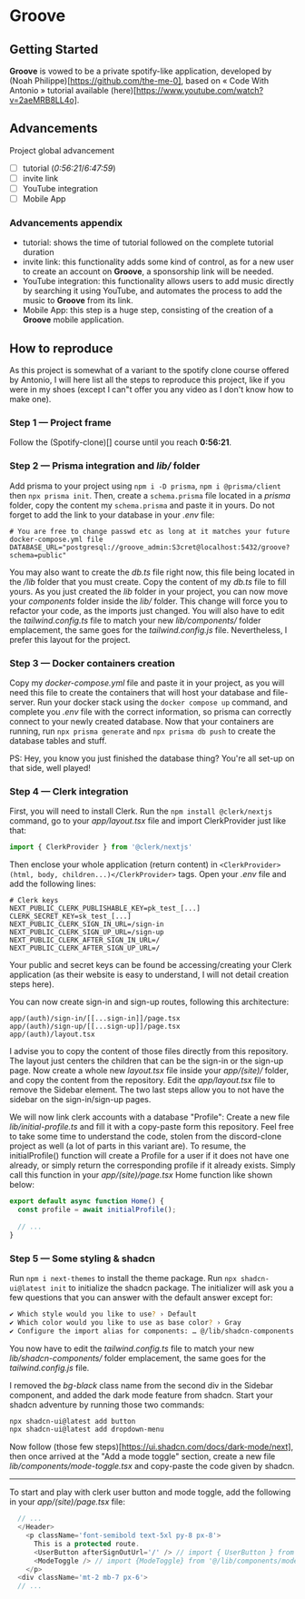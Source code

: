 # **Groove**

## Getting Started

**Groove** is vowed to be a private spotify-like application, developed by (Noah Philippe)[https://github.com/the-me-0], based on « Code With Antonio » tutorial available (here)[https://www.youtube.com/watch?v=2aeMRB8LL4o].

## Advancements

Project global advancement
- [ ] tutorial (*0:56:21*/*6:47:59*)
- [ ] invite link
- [ ] YouTube integration
- [ ] Mobile App

### Advancements appendix

- tutorial: shows the time of tutorial followed on the complete tutorial duration
- invite link: this functionality adds some kind of control, as for a new user to create an account on **Groove**, a sponsorship link will be needed.
- YouTube integration: this functionality allows users to add music directly by searching it using YouTube, and automates the process to add the music to **Groove** from its link.
- Mobile App: this step is a huge step, consisting of the creation of a **Groove** mobile application.

## How to reproduce

As this project is somewhat of a variant to the spotify clone course offered by Antonio,
I will here list all the steps to reproduce this project,
like if you were in my shoes (except I can"t offer you any video as I don't know how to make one).

### Step 1 — Project frame
Follow the (Spotify-clone)[] course until you reach **0:56:21**.

### Step 2 — Prisma integration and *lib/* folder
Add prisma to your project using  `npm i -D prisma`, `npm i @prisma/client` then `npx prisma init`.
Then, create a `schema.prisma` file located in a *prisma* folder,
copy the content my `schema.prisma` and paste it in yours.
Do not forget to add the link to your database in your *.env* file:
```dotenv
# You are free to change passwd etc as long at it matches your future docker-compose.yml file
DATABASE_URL="postgresql://groove_admin:S3cret@localhost:5432/groove?schema=public"
```

You may also want to create the *db.ts* file right now,
this file being located in the */lib* folder that you must create.
Copy the content of my *db.ts* file to fill yours.
As you just created the *lib* folder in your project,
you can now move your *components* folder inside the *lib/* folder.
This change will force you to refactor your code, as the imports just changed.
You will also have to edit the *tailwind.config.ts* file to match your new *lib/components/* folder emplacement,
the same goes for the *tailwind.config.js* file.
Nevertheless, I prefer this layout for the project.

### Step 3 — Docker containers creation
Copy my *docker-compose.yml* file and paste it in your project,
as you will need this file to create the containers that will host your database and file-server.
Run your docker stack using the `docker compose up` command, and complete you *.env* file with the correct information,
so prisma can correctly connect to your newly created database.
Now that your containers are running,
run `npx prisma generate` and `npx prisma db push` to create the database tables and stuff.

PS: Hey, you know you just finished the database thing? You're all set-up on that side, well played!

### Step 4 — Clerk integration
First, you will need to install Clerk.
Run the `npm install @clerk/nextjs` command, go to your *app/layout.tsx* file and import ClerkProvider just like that:
```typescript
import { ClerkProvider } from '@clerk/nextjs'
```
Then enclose your whole application (return content) in `<ClerkProvider>(html, body, children...)</ClerkProvider>` tags.
Open your *.env* file and add the following lines:
```dotenv
# Clerk keys
NEXT_PUBLIC_CLERK_PUBLISHABLE_KEY=pk_test_[...]
CLERK_SECRET_KEY=sk_test_[...]
NEXT_PUBLIC_CLERK_SIGN_IN_URL=/sign-in
NEXT_PUBLIC_CLERK_SIGN_UP_URL=/sign-up
NEXT_PUBLIC_CLERK_AFTER_SIGN_IN_URL=/
NEXT_PUBLIC_CLERK_AFTER_SIGN_UP_URL=/
```
Your public and secret keys can be found be accessing/creating your Clerk application
(as their website is easy to understand, I will not detail creation steps here).

You can now create sign-in and sign-up routes, following this architecture:
```shell
app/(auth)/sign-in/[[...sign-in]]/page.tsx
app/(auth)/sign-up/[[...sign-up]]/page.tsx
app/(auth)/layout.tsx
```
I advise you to copy the content of those files directly from this repository.
The layout just centers the children that can be the sign-in or the sign-up page.
Now create a whole new *layout.tsx* file inside your *app/(site)/* folder, and copy the content from the repository.
Edit the *app/layout.tsx* file to remove the Sidebar element.
The two last steps allow you to not have the sidebar on the sign-in/sign-up pages.

We will now link clerk accounts with a database "Profile":
Create a new file *lib/initial-profile.ts* and fill it with a copy-paste form this repository.
Feel free to take some time to understand the code,
stolen from the discord-clone project as well (a lot of parts in this variant are).
To resume, the initialProfile() function will create a Profile for a user if it does not have one already,
or simply return the corresponding profile if it already exists.
Simply call this function in your *app/(site)/page.tsx* Home function like shown below:
```typescript
export default async function Home() {
  const profile = await initialProfile();
  
  // ...
}
```

### Step 5 — Some styling & shadcn
Run `npm i next-themes` to install the theme package.
Run `npx shadcn-ui@latest init` to initialize the shadcn package.
The initializer will ask you a few questions that you can answer with the default answer except for:
```zsh
✔ Which style would you like to use? › Default
✔ Which color would you like to use as base color? › Gray
✔ Configure the import alias for components: … @/lib/shadcn-components
```
You now have to edit the *tailwind.config.ts* file to match your new *lib/shadcn-components/* folder emplacement,
the same goes for the *tailwind.config.js* file.

I removed the *bg-black* class name from the second div in the Sidebar component,
and added the dark mode feature from shadcn.
Start your shadcn adventure by running those two commands:
```zsh
npx shadcn-ui@latest add button
npx shadcn-ui@latest add dropdown-menu
```

Now follow (those few steps)[https://ui.shadcn.com/docs/dark-mode/next],
then once arrived at the "Add a mode toggle" section,
create a new file *lib/components/mode-toggle.tsx* and copy-paste the code given by shadcn.

***

To start and play with clerk user button and mode toggle, add the following in your *app/(site)/page.tsx* file:
```typescript
  // ...
  </Header>
    <p className='font-semibold text-5xl py-8 px-8'>
      This is a protected route.
      <UserButton afterSignOutUrl='/' /> // import { UserButton } from "@clerk/nextjs";
      <ModeToggle /> // import {ModeToggle} from '@/lib/components/mode-toggle';
    </p>
  <div className='mt-2 mb-7 px-6'>
  // ...
```
